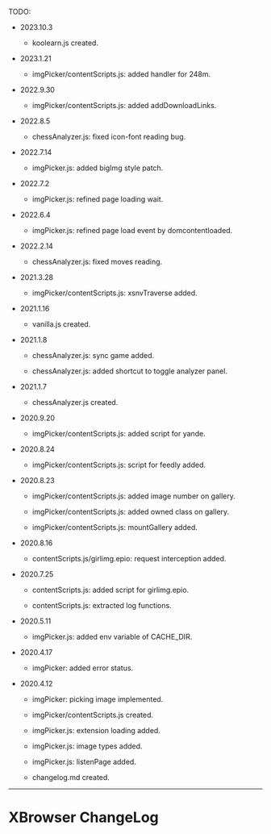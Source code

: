 
TODO:


*	2023.10.3

	+	koolearn.js created.


*	2023.1.21

	+	imgPicker/contentScripts.js: added handler for 248m.


*	2022.9.30

	+	imgPicker/contentScripts.js: added addDownloadLinks.


*	2022.8.5

	+	chessAnalyzer.js: fixed icon-font reading bug.


*	2022.7.14

	+	imgPicker.js: added bigImg style patch.


*	2022.7.2

	+	imgPicker.js: refined page loading wait.


*	2022.6.4

	+	imgPicker.js: refined page load event by domcontentloaded.


*	2022.2.14

	+	chessAnalyzer.js: fixed moves reading.


*	2021.3.28

	+	imgPicker/contentScripts.js: xsnvTraverse added.


*	2021.1.16

	+	vanilla.js created.


*	2021.1.8

	+	chessAnalyzer.js: sync game added.

	+	chessAnalyzer.js: added shortcut to toggle analyzer panel.


*	2021.1.7

	+	chessAnalyzer.js created.


*	2020.9.20

	+	imgPicker/contentScripts.js: added script for yande.


*	2020.8.24

	+	imgPicker/contentScripts.js: script for feedly added.


*	2020.8.23

	+	imgPicker/contentScripts.js: added image number on gallery.

	+	imgPicker/contentScripts.js: added owned class on gallery.

	+	imgPicker/contentScripts.js: mountGallery added.


*	2020.8.16

	+	contentScripts.js/girlimg.epio: request interception added.


*	2020.7.25

	+	contentScripts.js: added script for girlimg.epio.

	+	contentScripts.js: extracted log functions.


*	2020.5.11

	+	imgPicker.js: added env variable of CACHE_DIR.


*	2020.4.17

	+	imgPicker: added error status.


*	2020.4.12

	+	imgPicker: picking image implemented.

	+	imgPicker/contentScripts.js created.

	+	imgPicker.js: extension loading added.

	+	imgPicker.js: image types added.

	+	imgPicker.js: listenPage added.

	+	changelog.md created.


---
#	XBrowser ChangeLog
